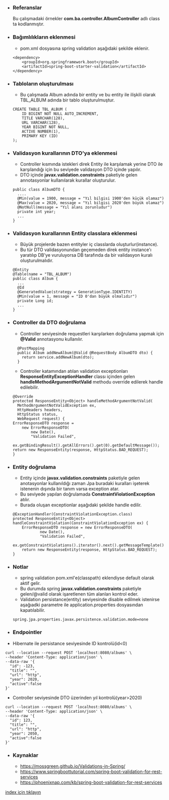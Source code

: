 * ### Referanslar
    Bu çalışmadaki örnekler **com.ba.controller.AlbumController** adlı class ta kodlanmıştır.
    
* ### Bağımlılıkların eklenmesi
    - pom.xml dosyasına spring validation aşağıdaki şekilde eklenir.
    ```
    <dependency>
        <groupId>org.springframework.boot</groupId>
        <artifactId>spring-boot-starter-validation</artifactId>
    </dependency>
    ```

* ### Tabloların oluşturulması
    - Bu çalışmada Album adında bir entity ve bu entity ile ilişkili olarak TBL_ALBUM adında bir tablo oluşturulmuştur.
    ```
    CREATE TABLE TBL_ALBUM (
        ID BIGINT NOT NULL AUTO_INCREMENT,
        TITLE VARCHAR(128),
        URL VARCHAR(128),
        YEAR BIGINT NOT NULL,
        ACTIVE NUMBER(1),
        PRIMARY KEY (ID)
    );
    ```

* ### Validasyon kurallarının DTO'ya eklenmesi
    - Controller kısmında istekleri direk Entity ile karşılamak yerine DTO ile karşılandığı için bu seviyede validasyon DTO içinde yapılır.
    - DTO içinde **javax.validation.constraints** paketiyle gelen annotasyonlar kullanılarak kurallar oluşturulur.
    ```
    public class AlbumDTO {
      ....
      @Min(value = 1900, message = "Yıl bilgisi 1900'den küçük olamaz")
      @Max(value = 2020, message = "Yıl bilgisi 2020'den büyük olamaz")
      @NotNull(message = "Yıl alanı zorunludur")
      private int year;
      ...
    }
    ```

* ### Validasyon kurallarının Entity classlara eklenmesi
    - Büyük projelerde bazen entityler iç classlarda oluşturlur(instance).
    - Bu tür DTO validasyonundan geçemeden direk entity instance'ı yaratılıp DB'ye vuruluyorsa DB tarafında da bir validasyon kuralı oluşturulmalıdır.
    ```
    @Entity
    @Table(name = "TBL_ALBUM")
    public class Album {
      ...
      @Id
      @GeneratedValue(strategy = GenerationType.IDENTITY)
      @Min(value = 1, message = "ID 0'dan büyük olmalıdır")
      private Long id;
      ...
    }
    ```

* ### Controller da DTO doğrulama
    - Controller seviyesinde requestleri karşılarken doğrulama yapmak için **@Valid** annotasyonu kullanılır.
    ```
      @PostMapping
      public Album addNewAlbum(@Valid @RequestBody AlbumDTO dto) {
        return service.addNewAlbum(dto);
      }
    ```
    
    - Controller katamından atılan validation exceptionları **ResponseEntityExceptionHandler** classı içinden gelen **handleMethodArgumentNotValid** methodu override edilerek handle edilebilir.
    ```
    @Override
    protected ResponseEntity<Object> handleMethodArgumentNotValid(
      MethodArgumentNotValidException ex,
      HttpHeaders headers,
      HttpStatus status,
      WebRequest request) {
    ErrorResponseDTO response =
        new ErrorResponseDTO(
            new Date(),
            "Validation Failed",
            ex.getBindingResult().getAllErrors().get(0).getDefaultMessage());
    return new ResponseEntity(response, HttpStatus.BAD_REQUEST);
    }
    ```

* ### Entity doğrulama
    - Entity içinde **javax.validation.constraints** paketiyle gelen anotasyonlar kullanıldığı zaman Jpa buradaki kuralları işeterek istenenin dışında bir tanım varsa exception atar.
    - Bu seviyede yapılan doğrulamada **ConstraintViolationException** atılır.  
    - Burada oluşan exceptionlar aşağıdaki şekilde handle edilir.
    ```
    @ExceptionHandler(ConstraintViolationException.class)
    protected ResponseEntity<Object> handleConstraintViolation(ConstraintViolationException ex) {
        ErrorResponseDTO response = new ErrorResponseDTO(
                new Date(),
                "Validation Failed",
                ex.getConstraintViolations().iterator().next().getMessageTemplate());
        return new ResponseEntity(response, HttpStatus.BAD_REQUEST);
    }
    ```

* ### Notlar
    - spring validation pom.xml'e(classpath) eklendiyse default olarak aktif gelir. 
    - Bu durumda spring **javax.validation.constraints** paketiyle gelen/@valid olarak işaretlenen tüm alanları kontrol eder. 
    - Validation persistance(entity) seviyesinde disable edilmek istenirse aşağıadki parametre ile application.properties dosyasından kapatılabilir.
    ```
    spring.jpa.properties.javax.persistence.validation.mode=none
    ```

* ### Endpointler
- Hibernate ile persistance seviyesinde ID kontrolü(id<0)
```
curl --location --request POST 'localhost:8080/albums' \
--header 'Content-Type: application/json' \
--data-raw '{
  "id": -123,
  "title": "",
  "url": "http",
  "year": 2020,
  "active":false
}'
```
- Controller seviyesinde DTO üzerinden yıl kontrolü(year>2020)
```
curl --location --request POST 'localhost:8080/albums' \
--header 'Content-Type: application/json' \
--data-raw '{
  "id": 123,
  "title": "",
  "url": "http",
  "year": 2050,
  "active":false
}'
```

* ### Kaynaklar
    - https://mossgreen.github.io/Validations-in-Spring/
    - https://www.springboottutorial.com/spring-boot-validation-for-rest-services
    - https://phoenixnap.com/kb/spring-boot-validation-for-rest-services


[index için tıklayın](../README.md)
